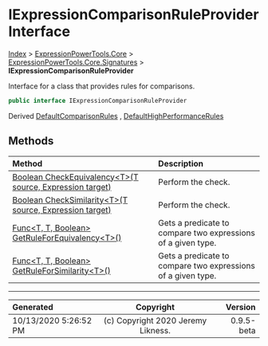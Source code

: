 ﻿# IExpressionComparisonRuleProvider Interface

[Index](../index.md) > [ExpressionPowerTools.Core](ExpressionPowerTools.Core.a.md) > [ExpressionPowerTools.Core.Signatures](ExpressionPowerTools.Core.Signatures.n.md) > **IExpressionComparisonRuleProvider**

Interface for a class that provides rules for comparisons.

```csharp
public interface IExpressionComparisonRuleProvider
```

Derived  [DefaultComparisonRules](ExpressionPowerTools.Core.Comparisons.DefaultComparisonRules.cs.md) ,  [DefaultHighPerformanceRules](ExpressionPowerTools.Core.Comparisons.DefaultHighPerformanceRules.cs.md) 

## Methods

| Method | Description |
| :-- | :-- |
| [Boolean CheckEquivalency&lt;T>(T source, Expression target)](ExpressionPowerTools.Core.Signatures.IExpressionComparisonRuleProvider.CheckEquivalency.m.md) | Perform the check. |
| [Boolean CheckSimilarity&lt;T>(T source, Expression target)](ExpressionPowerTools.Core.Signatures.IExpressionComparisonRuleProvider.CheckSimilarity.m.md) | Perform the check. |
| [Func&lt;T, T, Boolean> GetRuleForEquivalency&lt;T>()](ExpressionPowerTools.Core.Signatures.IExpressionComparisonRuleProvider.GetRuleForEquivalency.m.md) | Gets a predicate to compare two expressions of a given type. |
| [Func&lt;T, T, Boolean> GetRuleForSimilarity&lt;T>()](ExpressionPowerTools.Core.Signatures.IExpressionComparisonRuleProvider.GetRuleForSimilarity.m.md) | Gets a predicate to compare two expressions of a given type. |

---

| Generated | Copyright | Version |
| :-- | :-: | --: |
| 10/13/2020 5:26:52 PM | (c) Copyright 2020 Jeremy Likness. | 0.9.5-beta |
